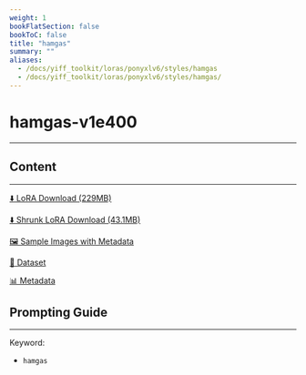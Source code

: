 ```yaml
---
weight: 1
bookFlatSection: false
bookToC: false
title: "hamgas"
summary: ""
aliases:
  - /docs/yiff_toolkit/loras/ponyxlv6/styles/hamgas
  - /docs/yiff_toolkit/loras/ponyxlv6/styles/hamgas/
---
```


<!--markdownlint-disable MD025 MD033 -->

# hamgas-v1e400

---

## Content

---

[⬇️ LoRA Download (229MB)](https://huggingface.co/k4d3/yiff_toolkit/resolve/main/ponyxl_loras/hamgas-v1e400.safetensors?download=true)

[⬇️ Shrunk LoRA Download (43.1MB)](https://huggingface.co/k4d3/yiff_toolkit/resolve/main/ponyxl_loras_shrunk_2/hamgas-v1e400_frockpt1_th-3.55.safetensors?download=true)

[🖼️ Sample Images with Metadata](https://huggingface.co/k4d3/yiff_toolkit/tree/main/static/{})

[📐 Dataset](https://huggingface.co/datasets/k4d3/furry/tree/main/by_hamgas)

[📊 Metadata](https://huggingface.co/k4d3/yiff_toolkit/raw/main/ponyxl_loras/hamgas-v1e400.json)

## Prompting Guide

---

Keyword:

- `hamgas`
